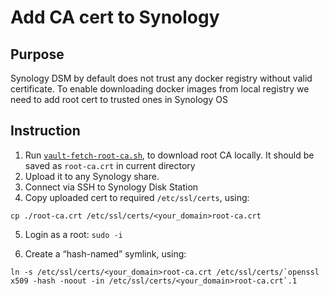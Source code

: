 # Add CA cert to Synology

## Purpose

Synology DSM by default does not trust any docker registry without valid certificate.
To enable downloading docker images from local registry we need to add root cert to trusted ones in Synology OS

## Instruction

1. Run [`vault-fetch-root-ca.sh`](/scripts/vault-fetch-root-ca.sh), to download root CA locally. It should be saved as `root-ca.crt` in current directory
2. Upload it to any Synology share.
3. Connect via SSH to Synology Disk Station
4. Copy uploaded cert to required `/etc/ssl/certs`, using:

```shell
cp ./root-ca.crt /etc/ssl/certs/<your_domain>root-ca.crt
```

5. Login as a root: `sudo -i`

6. Create a “hash-named” symlink, using:

```shell
ln -s /etc/ssl/certs/<your_domain>root-ca.crt /etc/ssl/certs/`openssl x509 -hash -noout -in /etc/ssl/certs/<your_domain>root-ca.crt`.1
```
